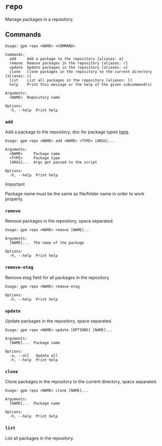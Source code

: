 # `repo`

Manage packages in a repository.

## Commands

```
Usage: gpm repo <NAME> <COMMAND>

Commands:
  add     Add a package to the repository [aliases: a]
  remove  Remove packages in the repository [aliases: r]
  update  Update packages in the repository [aliases: u]
  clone   Clone packages in the repository to the current directory [aliases: c]
  list    List all packages in the repository [aliases: l]
  help    Print this message or the help of the given subcommand(s)

Arguments:
  <NAME>  Repository name

Options:
  -h, --help  Print help
```

### `add`

Add a package to the repository, doc for package types [here](./type.md).

```
Usage: gpm repo <NAME> add <NAME> <TYPE> [ARGS]...

Arguments:
  <NAME>     Package name
  <TYPE>     Package type
  [ARGS]...  Args get passed to the script

Options:
  -h, --help  Print help
```

> [!IMPORTANT]
> Package name must be the same as file/folder name in order to work properly.

### `remove`

Remove packages in the repository, space separated.

```
Usage: gpm repo <NAME> remove [NAME]...

Arguments:
  [NAME]...  The name of the package

Options:
  -h, --help  Print help
```

### `remove-etag`

Remove etag field for all packages in the repository

```
Usage: gpm repo <NAME> remove-etag

Options:
  -h, --help  Print help
```

### `update`

Update packages in the repository, space separated.

```
Usage: gpm repo <NAME> update [OPTIONS] [NAME]...

Arguments:
  [NAME]...  Package name

Options:
  -a, --all   Update all
  -h, --help  Print help
```

### `clone`

Clone packages in the repository to the current directory, space separated.

```
Usage: gpm repo <NAME> clone [NAME]...

Arguments:
  [NAME]...  Package name

Options:
  -h, --help  Print help
```

### `list`

List all packages in the repository.
